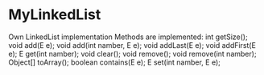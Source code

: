 # MyLinkedList
Own LinkedList implementation
Methods are implemented: int getSize(); void add(E e); void add(int namber, E e); void addLast(E e); void addFirst(E e); E get(int namber); void clear(); void remove(); void remove(int namber); Object[] toArray(); boolean contains(E e); E set(int namber, E e);
